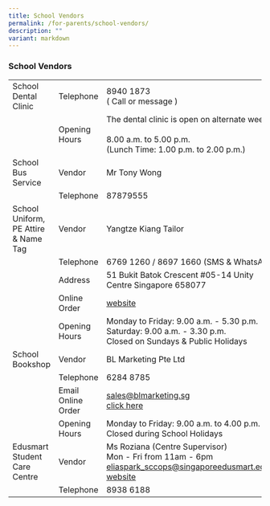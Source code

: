 ```yaml
---
title: School Vendors
permalink: /for-parents/school-vendors/
description: ""
variant: markdown
---
```

### School Vendors

|  |  |  |
|---|---|---|
| School Dental Clinic | Telephone | 8940 1873 <br> ( Call or message )|
|  | Opening Hours | The dental clinic is open on alternate weeks.<br><br>8.00 a.m. to 5.00 p.m.<br>(Lunch Time: 1.00 p.m. to 2.00 p.m.) |
| School Bus Service | Vendor | Mr Tony Wong |
|   | Telephone | 87879555 |
| School Uniform, PE Attire &amp; Name Tag | Vendor | Yangtze Kiang Tailor |
|   | Telephone | 6769 1260 / 8697 1660 (SMS &amp; WhatsApp |
|   | Address | 51 Bukit Batok Crescent #05-14 Unity Centre Singapore 658077 |
|   | Online Order | [website](https://www.yangtzekiang.com.sg/eshop/)
|   | Opening Hours | Monday to Friday: 9.00 a.m. - 5.30 p.m. <br>Saturday: 9.00 a.m. - 3.30 p.m.<br>Closed on Sundays &amp; Public Holidays |
| School Bookshop | Vendor | BL Marketing Pte Ltd |
|   | Telephone | 6284 8785 |
|   | Email <br>Online Order| sales@blmarketing.sg<br>[click here](https://blmarketing.sg)|
|   | Opening Hours | Monday to Friday: 9.00 a.m. to 4.00 p.m. <br>Closed during School Holidays |
| Edusmart Student Care Centre | Vendor | Ms Roziana (Centre Supervisor)<br>Mon - Fri from 11am - 6pm<br>eliaspark_sccops@singaporeedusmart.edu.sg<br>[website](https://www.singaporeedusmart.com.sg) |
|   | Telephone | 8938 6188 |